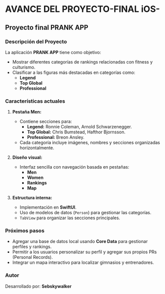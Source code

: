 # AVANCE DEL PROYECTO-FINAL iOS-

## Proyecto final PRANK APP

### Descripción del Proyecto
La aplicación **PRANK APP** tiene como objetivo:
- Mostrar diferentes categorías de rankings relacionadas con fitness y culturismo.
- Clasificar a las figuras más destacadas en categorías como:
  - **Legend**
  - **Top Global**
  - **Professional**

### Características actuales
1. **Pestaña Men:**
   - Contiene secciones para:
     - **Legend:** Ronnie Coleman, Arnold Schwarzenegger.
     - **Top Global:** Chris Bumstead, Hafthor Bjornsson.
     - **Professional:** Breon Ansley.
   - Cada categoría incluye imágenes, nombres y secciones organizadas horizontalmente.

2. **Diseño visual:**
   - Interfaz sencilla con navegación basada en pestañas:
     - **Men**
     - **Women**
     - **Rankings**
     - **Map**

3. **Estructura interna:**
   - Implementación en **SwiftUI**.
   - Uso de modelos de datos (`Person`) para gestionar las categorías.
   - `TabView` para organizar las secciones principales.

### Próximos pasos
- Agregar una base de datos local usando **Core Data** para gestionar perfiles y rankings.
- Permitir a los usuarios personalizar su perfil y agregar sus propios PRs (Personal Records).
- Integrar un mapa interactivo para localizar gimnasios y entrenadores.


### Autor
Desarrollado por: **Sebskywalker**
